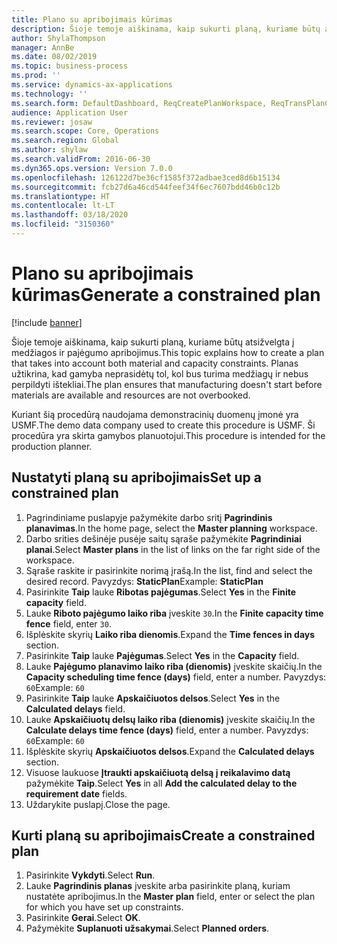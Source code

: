```yaml
---
title: Plano su apribojimais kūrimas
description: Šioje temoje aiškinama, kaip sukurti planą, kuriame būtų atsižvelgta į medžiagos ir pajėgumo apribojimus.
author: ShylaThompson
manager: AnnBe
ms.date: 08/02/2019
ms.topic: business-process
ms.prod: ''
ms.service: dynamics-ax-applications
ms.technology: ''
ms.search.form: DefaultDashboard, ReqCreatePlanWorkspace, ReqTransPlanCard, ReqPlanSched
audience: Application User
ms.reviewer: josaw
ms.search.scope: Core, Operations
ms.search.region: Global
ms.author: shylaw
ms.search.validFrom: 2016-06-30
ms.dyn365.ops.version: Version 7.0.0
ms.openlocfilehash: 126122d7be36cf1585f372adbae3ced8d6b15134
ms.sourcegitcommit: fcb27d6a46cd544feef34f6ec7607bdd46b0c12b
ms.translationtype: HT
ms.contentlocale: lt-LT
ms.lasthandoff: 03/18/2020
ms.locfileid: "3150360"
---
```

# <a name="generate-a-constrained-plan"></a><span data-ttu-id="723a8-103">Plano su apribojimais kūrimas</span><span class="sxs-lookup"><span data-stu-id="723a8-103">Generate a constrained plan</span></span>

[!include [banner](../../includes/banner.md)]

<span data-ttu-id="723a8-104">Šioje temoje aiškinama, kaip sukurti planą, kuriame būtų atsižvelgta į medžiagos ir pajėgumo apribojimus.</span><span class="sxs-lookup"><span data-stu-id="723a8-104">This topic explains how to create a plan that takes into account both material and capacity constraints.</span></span> <span data-ttu-id="723a8-105">Planas užtikrina, kad gamyba neprasidėtų tol, kol bus turima medžiagų ir nebus perpildyti ištekliai.</span><span class="sxs-lookup"><span data-stu-id="723a8-105">The plan ensures that manufacturing doesn't start before materials are available and resources are not overbooked.</span></span> 

<span data-ttu-id="723a8-106">Kuriant šią procedūrą naudojama demonstracinių duomenų įmonė yra USMF.</span><span class="sxs-lookup"><span data-stu-id="723a8-106">The demo data company used to create this procedure is USMF.</span></span> <span data-ttu-id="723a8-107">Ši procedūra yra skirta gamybos planuotojui.</span><span class="sxs-lookup"><span data-stu-id="723a8-107">This procedure is intended for the production planner.</span></span>


## <a name="set-up-a-constrained-plan"></a><span data-ttu-id="723a8-108">Nustatyti planą su apribojimais</span><span class="sxs-lookup"><span data-stu-id="723a8-108">Set up a constrained plan</span></span>
1. <span data-ttu-id="723a8-109">Pagrindiniame puslapyje pažymėkite darbo sritį **Pagrindinis planavimas**.</span><span class="sxs-lookup"><span data-stu-id="723a8-109">In the home page, select the **Master planning** workspace.</span></span>
2. <span data-ttu-id="723a8-110">Darbo srities dešinėje pusėje saitų sąraše pažymėkite **Pagrindiniai planai**.</span><span class="sxs-lookup"><span data-stu-id="723a8-110">Select **Master plans** in the list of links on the far right side of the workspace.</span></span>
3. <span data-ttu-id="723a8-111">Sąraše raskite ir pasirinkite norimą įrašą.</span><span class="sxs-lookup"><span data-stu-id="723a8-111">In the list, find and select the desired record.</span></span> <span data-ttu-id="723a8-112">Pavyzdys: **StaticPlan**</span><span class="sxs-lookup"><span data-stu-id="723a8-112">Example: **StaticPlan**</span></span>  
4. <span data-ttu-id="723a8-113">Pasirinkite **Taip** lauke **Ribotas pajėgumas**.</span><span class="sxs-lookup"><span data-stu-id="723a8-113">Select **Yes** in the **Finite capacity** field.</span></span>
5. <span data-ttu-id="723a8-114">Lauke **Riboto pajėgumo laiko riba** įveskite `30`.</span><span class="sxs-lookup"><span data-stu-id="723a8-114">In the **Finite capacity time fence** field, enter `30`.</span></span>
6. <span data-ttu-id="723a8-115">Išplėskite skyrių **Laiko riba dienomis**.</span><span class="sxs-lookup"><span data-stu-id="723a8-115">Expand the **Time fences in days** section.</span></span>
7. <span data-ttu-id="723a8-116">Pasirinkite **Taip** lauke **Pajėgumas**.</span><span class="sxs-lookup"><span data-stu-id="723a8-116">Select **Yes** in the **Capacity** field.</span></span>
8. <span data-ttu-id="723a8-117">Lauke **Pajėgumo planavimo laiko riba (dienomis)** įveskite skaičių.</span><span class="sxs-lookup"><span data-stu-id="723a8-117">In the **Capacity scheduling time fence (days)** field, enter a number.</span></span> <span data-ttu-id="723a8-118">Pavyzdys: `60`</span><span class="sxs-lookup"><span data-stu-id="723a8-118">Example: `60`</span></span>  
9. <span data-ttu-id="723a8-119">Pasirinkite **Taip** lauke **Apskaičiuotos delsos**.</span><span class="sxs-lookup"><span data-stu-id="723a8-119">Select **Yes** in the **Calculated delays** field.</span></span>
10. <span data-ttu-id="723a8-120">Lauke **Apskaičiuotų delsų laiko riba (dienomis)** įveskite skaičių.</span><span class="sxs-lookup"><span data-stu-id="723a8-120">In the **Calculate delays time fence (days)** field, enter a number.</span></span> <span data-ttu-id="723a8-121">Pavyzdys: `60`</span><span class="sxs-lookup"><span data-stu-id="723a8-121">Example: `60`</span></span> 
11. <span data-ttu-id="723a8-122">Išplėskite skyrių **Apskaičiuotos delsos**.</span><span class="sxs-lookup"><span data-stu-id="723a8-122">Expand the **Calculated delays** section.</span></span>
12. <span data-ttu-id="723a8-123">Visuose laukuose **Įtraukti apskaičiuotą delsą į reikalavimo datą** pažymėkite **Taip**.</span><span class="sxs-lookup"><span data-stu-id="723a8-123">Select **Yes** in all **Add the calculated delay to the requirement date** fields.</span></span>
13. <span data-ttu-id="723a8-124">Uždarykite puslapį.</span><span class="sxs-lookup"><span data-stu-id="723a8-124">Close the page.</span></span>

## <a name="create-a-constrained-plan"></a><span data-ttu-id="723a8-125">Kurti planą su apribojimais</span><span class="sxs-lookup"><span data-stu-id="723a8-125">Create a constrained plan</span></span>
1. <span data-ttu-id="723a8-126">Pasirinkite **Vykdyti**.</span><span class="sxs-lookup"><span data-stu-id="723a8-126">Select **Run**.</span></span>
2. <span data-ttu-id="723a8-127">Lauke **Pagrindinis planas** įveskite arba pasirinkite planą, kuriam nustatėte apribojimus.</span><span class="sxs-lookup"><span data-stu-id="723a8-127">In the **Master plan** field, enter or select the plan for which you have set up constraints.</span></span>  
3. <span data-ttu-id="723a8-128">Pasirinkite **Gerai**.</span><span class="sxs-lookup"><span data-stu-id="723a8-128">Select **OK**.</span></span>
4. <span data-ttu-id="723a8-129">Pažymėkite **Suplanuoti užsakymai**.</span><span class="sxs-lookup"><span data-stu-id="723a8-129">Select **Planned orders**.</span></span>

